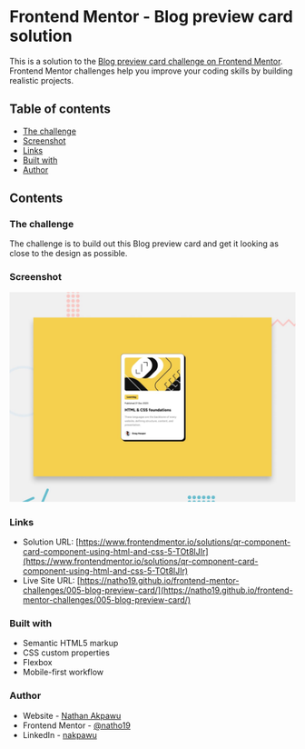 # Frontend Mentor - Blog preview card solution

This is a solution to the [Blog preview card challenge on Frontend Mentor](https://www.frontendmentor.io/challenges/blog-preview-card-ckPaj01IcS). Frontend Mentor challenges help you improve your coding skills by building realistic projects.

## Table of contents

-   [The challenge](#the-challenge)
-   [Screenshot](#screenshot)
-   [Links](#links)
-   [Built with](#built-with)
-   [Author](#author)

## Contents

### The challenge

The challenge is to build out this Blog preview card and get it looking as close to the design as possible.

### Screenshot

![](./preview.jpg)

### Links

-   Solution URL: [https://www.frontendmentor.io/solutions/qr-component-card-component-using-html-and-css-5-TOt8lJIr](https://www.frontendmentor.io/solutions/qr-component-card-component-using-html-and-css-5-TOt8lJIr)
-   Live Site URL: [https://natho19.github.io/frontend-mentor-challenges/005-blog-preview-card/](https://natho19.github.io/frontend-mentor-challenges/005-blog-preview-card/)

### Built with

-   Semantic HTML5 markup
-   CSS custom properties
-   Flexbox
-   Mobile-first workflow

### Author

-   Website - [Nathan Akpawu](https://nakpawu.com/)
-   Frontend Mentor - [@natho19](https://www.frontendmentor.io/profile/natho19)
-   LinkedIn - [nakpawu](https://www.linkedin.com/in/nakpawu/)
